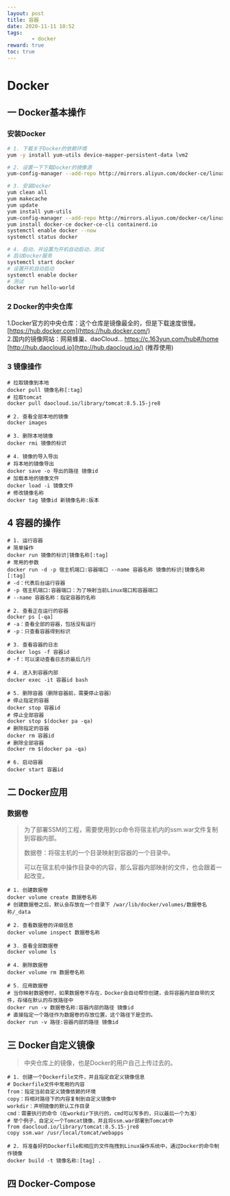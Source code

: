 ```yaml
---
layout: post
title: 容器
date: 2020-11-11 10:52
tags: 
        - docker
reward: true
toc: true
---
```

# Docker
## 一 Docker基本操作
### 安装Docker

```sh
# 1. 下载关于Docker的依赖环境
yum -y install yum-utils device-mapper-persistent-data lvm2
```
```sh
# 2. 设置一下下载Docker的镜像源
yum-config-manager --add-repo http://mirrors.aliyun.com/docker-ce/linux/centos/docker-ce.repo
```

```sh
# 3. 安装Docker
yum clean all
yum makecache
yum update
yum install yum-utils
yum-config-manager --add-repo http://mirrors.aliyun.com/docker-ce/linux/centos/docker-ce.repo
yum install docker-ce docker-ce-cli containerd.io
systemctl enable docker --now
systemctl status docker
```

```sh
# 4. 启动，并设置为开机自动启动，测试
# 启动Docker服务
systemctl start docker
# 设置开机自动启动
systemctl enable docker
# 测试
docker run hello-world
```

### 2 Docker的中央仓库
1.Docker官方的中央仓库：这个仓库是镜像最全的，但是下载速度很慢。[https://hub.docker.com](https://hub.docker.com/)  
2.国内的镜像网站：网易蜂巢、daoCloud...
 https://c.163yun.com/hub#/home
 [http://hub.daocloud.io](http://hub.daocloud.io/) (推荐使用)

### 3 镜像操作

```
# 拉取镜像到本地
docker pull 镜像名称[:tag]
# 拉取tomcat
docker pull daocloud.io/library/tomcat:8.5.15-jre8
```

```
# 2. 查看全部本地的镜像
docker images
```

```
# 3. 删除本地镜像
docker rmi 镜像的标识
```

```
# 4. 镜像的导入导出
# 将本地的镜像导出
docker save -o 导出的路径 镜像id
# 加载本地的镜像文件
docker load -i 镜像文件
# 修改镜像名称
docker tag 镜像id 新镜像名称:版本
```

## 4 容器的操作

```
# 1. 运行容器
# 简单操作
docker run 镜像的标识|镜像名称[:tag]
# 常用的参数
docker run -d -p 宿主机端口:容器端口 --name 容器名称 镜像的标识|镜像名称[:tag]
# -d：代表后台运行容器
# -p 宿主机端口:容器端口：为了映射当前Linux端口和容器端口
# --name 容器名称：指定容器的名称
```

```
# 2. 查看正在运行的容器
docker ps [-qa]
# -a：查看全部的容器，包括没有运行
# -p：只查看容器得到标识
```

```
# 3. 查看容器的日志
docker logs -f 容器id
# -f：可以滚动查看日志的最后几行
```

```
# 4. 进入到容器内部
docker exec -it 容器id bash
```

```
# 5. 删除容器（删除容器前，需要停止容器）
# 停止指定的容器
docker stop 容器id
# 停止全部容器
docker stop $(docker pa -qa)
# 删除指定的容器
docker rm 容器id
# 删除全部容器
docker rm $(docker pa -qa)
```

```
# 6. 启动容器
docker start 容器id
```

## 二 Docker应用

### 数据卷

> 为了部署SSM的工程，需要使用到cp命令将宿主机内的ssm.war文件复制到容器内部。
>
> 数据卷：将宿主机的一个目录映射到容器的一个目录中。
>
> 可以在宿主机中操作目录中的内容，那么容器内部映射的文件，也会跟着一起改变。

```
# 1. 创建数据卷
docker volume create 数据卷名称
# 创建数据卷之后，默认会存放在一个目录下 /war/lib/docker/volumes/数据卷名称/_data
```

```
# 2. 查看数据卷的详细信息
docker volume inspect 数据卷名称
```

```
# 3. 查看全部数据卷
docker volume ls
```
```
# 4. 删除数据卷
docker volume rm 数据卷名称
```

```
# 5. 应用数据卷
# 当你映射数据卷时，如果数据卷不存在，Docker会自动帮你创建，会将容器内部自带的文件，存储在默认的存放路径中
docker run -v 数据卷名称:容器内部的路径 镜像id
# 直接指定一个路径作为数据卷的存放位置，这个路径下是空的。
docker run -v 路径:容器内部的路径 镜像id
```

## 三 Docker自定义镜像

>  中央仓库上的镜像，也是Docker的用户自己上传过去的。

```
# 1. 创建一个Dockerfile文件，并且指定自定义镜像信息
# Dockerfile文件中常用的内容
from：指定当前自定义镜像依赖的环境
copy：将相对路径下的内容复制到自定义镜像中
workdir：声明镜像的默认工作目录
cmd：需要执行的命令（在workdir下执行的，cmd可以写多的，只以最后一个为准）
# 举个例子，自定义一个Tomcat镜像，并且将ssm.war部署到Tomcat中
from daocloud.io/library/tomcat:8.5.15-jre8
copy ssm.war /usr/local/tomcat/webapps
```

```
# 2. 将准备好的Dockerfile和相应的文件拖拽到Linux操作系统中，通过Docker的命令制作镜像
docker build -t 镜像名称:[tag] .
```

## 四 Docker-Compose

